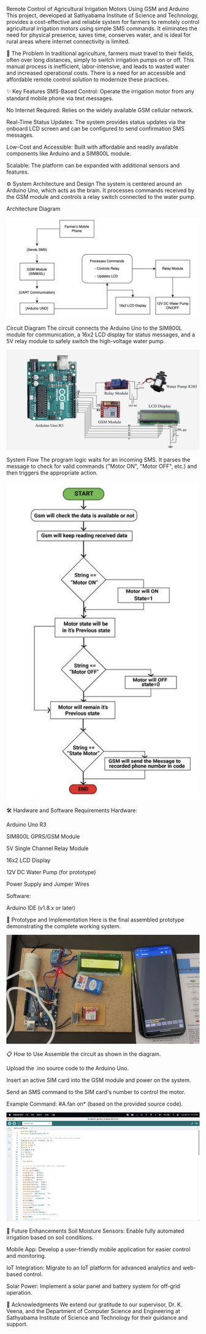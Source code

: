 Remote Control of Agricultural Irrigation Motors Using GSM and Arduino
This project, developed at Sathyabama Institute of Science and Technology, provides a cost-effective and reliable system for farmers to remotely control agricultural irrigation motors using simple SMS commands. It eliminates the need for physical presence, saves time, conserves water, and is ideal for rural areas where internet connectivity is limited.

📍 The Problem
In traditional agriculture, farmers must travel to their fields, often over long distances, simply to switch irrigation pumps on or off. This manual process is inefficient, labor-intensive, and leads to wasted water and increased operational costs. There is a need for an accessible and affordable remote control solution to modernize these practices.

✨ Key Features
SMS-Based Control: Operate the irrigation motor from any standard mobile phone via text messages.

No Internet Required: Relies on the widely available GSM cellular network.

Real-Time Status Updates: The system provides status updates via the onboard LCD screen and can be configured to send confirmation SMS messages.

Low-Cost and Accessible: Built with affordable and readily available components like Arduino and a SIM800L module.

Scalable: The platform can be expanded with additional sensors and features.

⚙️ System Architecture and Design
The system is centered around an Arduino Uno, which acts as the brain. It processes commands received by the GSM module and controls a relay switch connected to the water pump.

Architecture Diagram


![Architecture Diagram](.images/Artecture.png)

Circuit Diagram
The circuit connects the Arduino Uno to the SIM800L module for communication, a 16x2 LCD display for status messages, and a 5V relay module to safely switch the high-voltage water pump.

![Circuit Diagram](.images/Circuit.png)

System Flow
The program logic waits for an incoming SMS. It parses the message to check for valid commands ("Motor ON", "Motor OFF", etc.) and then triggers the appropriate action.

![Flow Diagram](.images/Flowchart.png)

🛠️ Hardware and Software Requirements
Hardware:

Arduino Uno R3

SIM800L GPRS/GSM Module

5V Single Channel Relay Module

16x2 LCD Display

12V DC Water Pump (for prototype)

Power Supply and Jumper Wires

Software:

Arduino IDE (v1.8.x or later)

🚀 Prototype and Implementation
Here is the final assembled prototype demonstrating the complete working system.

![Final Prototype](.images/Prototype.jpg)

📋 How to Use
Assemble the circuit as shown in the diagram.

Upload the .ino source code to the Arduino Uno.

Insert an active SIM card into the GSM module and power on the system.

Send an SMS command to the SIM card's number to control the motor.

Example Command: #A.fan on* (based on the provided source code).

![Arduino IDE](.images/IDE.png)

🔮 Future Enhancements
Soil Moisture Sensors: Enable fully automated irrigation based on soil conditions.

Mobile App: Develop a user-friendly mobile application for easier control and monitoring.

IoT Integration: Migrate to an IoT platform for advanced analytics and web-based control.

Solar Power: Implement a solar panel and battery system for off-grid operation.

🙏 Acknowledgments
We extend our gratitude to our supervisor, Dr. K. Veena, and the Department of Computer Science and Engineering at Sathyabama Institute of Science and Technology for their guidance and support.